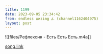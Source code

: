 ```yaml
---
title: 1199
date: 2023-09-05 23:34:42
from: endless шизing ⍼ (channel1162404975)
layout: post
---
```


![[files/Рефлексия - Есть Есть Есть.m4a]]

[song.link](http://song.link/y/0W45yRBWaGw)
